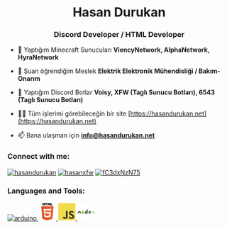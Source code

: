 <h1 align="center">Hasan Durukan</h1>
<h3 align="center">Discord Developer / HTML Developer</h3>

- 🔭 Yaptığım Minecraft Sunucuları **ViencyNetwork, AlphaNetwork, HyraNetwork**

- 🌱 Şuan öğrendiğim Meslek **Elektrik Elektronik Mühendisliği / Bakım-Onarım**

- 🤝 Yaptığım Discord Botlar **Voisy, XFW (Taglı Sunucu Botları), 6543 (Taglı Sunucu Botları)**

- 👨‍💻 Tüm işlerimi görebileceğin bir site [https://hasandurukan.net](https://hasandurukan.net)

- 📫 Bana ulaşman için **info@hasandurukan.net**

<h3 align="left">Connect with me:</h3>
<p align="left">
<a href="https://fb.com/hasandurukan" target="blank"><img align="center" src="https://raw.githubusercontent.com/rahuldkjain/github-profile-readme-generator/master/src/images/icons/Social/facebook.svg" alt="hasandurukan" height="30" width="40" /></a>
<a href="https://instagram.com/hasanxfw" target="blank"><img align="center" src="https://raw.githubusercontent.com/rahuldkjain/github-profile-readme-generator/master/src/images/icons/Social/instagram.svg" alt="hasanxfw" height="30" width="40" /></a>
<a href="https://discord.gg/fC3dxNzN75" target="blank"><img align="center" src="https://raw.githubusercontent.com/rahuldkjain/github-profile-readme-generator/master/src/images/icons/Social/discord.svg" alt="fC3dxNzN75" height="30" width="40" /></a>
</p>

<h3 align="left">Languages and Tools:</h3>
<p align="left"> <a href="https://www.arduino.cc/" target="_blank" rel="noreferrer"> <img src="https://cdn.worldvectorlogo.com/logos/arduino-1.svg" alt="arduino" width="40" height="40"/> </a> <a href="https://www.w3.org/html/" target="_blank" rel="noreferrer"> <img src="https://raw.githubusercontent.com/devicons/devicon/master/icons/html5/html5-original-wordmark.svg" alt="html5" width="40" height="40"/> </a> <a href="https://developer.mozilla.org/en-US/docs/Web/JavaScript" target="_blank" rel="noreferrer"> <img src="https://raw.githubusercontent.com/devicons/devicon/master/icons/javascript/javascript-original.svg" alt="javascript" width="40" height="40"/> </a> <a href="https://nodejs.org" target="_blank" rel="noreferrer"> <img src="https://raw.githubusercontent.com/devicons/devicon/master/icons/nodejs/nodejs-original-wordmark.svg" alt="nodejs" width="40" height="40"/> </a> </p>

